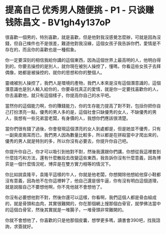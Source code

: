 # 提高自己 优秀男人随便挑 - P1 - 只谈赚钱陈昌文 - BV1gh4y137oP

很喜歡一個男的，特別喜歡，就是喜歡，但是他對我沒感覺怎麼辦，可就是因為沒錢，但自己條件也不是很差，難道他對我沒緣，這個女孩子我告訴你們，愛情是不存在的，而且你的喜歡也是一種假象。

你一定要深刻的相信我給你講的這個東西，因為這個世界上最高明的人，他明白得到的，你要去操控的是別人，就你現在被別人操控了，懂嗎，你看這些女孩子去拜偶像，她都是被操控的，就你的思想和你的整個人。

靈魂被別人操控了，我們人是環境的產物，我們人本來是沒有這個潛意識的，這個潛意識也是別人輸入給你的，你要尋找真正的愛情，就是你一定要找喜歡你的人，你去喜歡他，就只有這個樣子，你提高你自己的水平吧。

當然你的這個能力啊，你的賺錢能力，你的生存能力提高了對不對，包括你把你自己打扮漂亮一點，優秀的男人多的是，這個社會只缺優秀的女人，不缺優秀的男人，我想有一些兄弟當老闆，有身價的人，我想你們應該很清楚。

當你們很有錢了過後，你會發現這個漂亮的女人到處都是，但是她並不優秀，只有一副臭皮兩耳而已，我們男人因為數量比較多，所以都是在拼殺當中才爬出來的，優秀的男人就是特別的多，所以你沒有必要去，你提升你自己吧。

你提升你自己，你才可以吸引到他對不對，然後我還跟你們講，你想從我這裡套到什麼技巧和方法，還有什麼散段去改變這些東西，我告訴你沒有什麼意義，因為博弈是一個什麼情況呢，博弈是在雙方實力相等的情況下。

你比如說袁隆平，袁隆平這樣的牛人，你就是他老闆，你想開除他想給他穿小鞋都沒有意義，因為他不在你這裡幹了，他自己還是很牛逼，你有沒有明白這個道理，就是說服自己不要想他啊，你不見他就不會想他了。

你沒有必要想他對不對，然後你還可以這樣，你看啊，我們這個人都是骨血組成的，就是骨頭和血肉，其實很難開的，你在那個網上搜那個白骨官，就學佛法當中的這個白骨官，然後其實就是一堆腸子，一堆骨頭非常難開的。

你就不會想他了，你喜歡的只是他那個皮囊，想學更多嗎，讀書會390吧，找我諮詢，求簽就好。